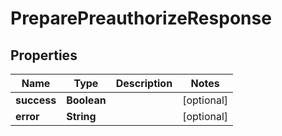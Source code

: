 

# PreparePreauthorizeResponse


## Properties

| Name | Type | Description | Notes |
|------------ | ------------- | ------------- | -------------|
|**success** | **Boolean** |  |  [optional] |
|**error** | **String** |  |  [optional] |



